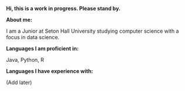 **Hi, this is a work in progress. Please stand by.**


**About me:**

I am a Junior at Seton Hall University studying computer science with a focus in data science.

**Languages I am proficient in:**

Java, Python, R

**Languages I have experience with:**

(Add later)
